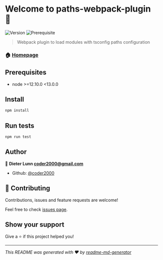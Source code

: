 # Welcome to paths-webpack-plugin 👋
![Version](https://img.shields.io/badge/version-0.0.1-blue.svg?cacheSeconds=2592000)
![Prerequisite](https://img.shields.io/badge/node-%3E%3D12.10.0%20%3C13.0.0-blue.svg)

> Webpack plugin to load modules with tsconfig paths configuration

### 🏠 [Homepage](https://github.com/coder2000/paths-webpack-plugin#readme)

## Prerequisites

- node >=12.10.0 <13.0.0

## Install

```sh
npm install
```

## Run tests

```sh
npm run test
```

## Author

👤 **Dieter Lunn <coder2000@gmail.com>**

* Github: [@coder2000](https://github.com/coder2000)

## 🤝 Contributing

Contributions, issues and feature requests are welcome!

Feel free to check [issues page](https://github.com/coder2000/paths-webpack-plugin/issues).

## Show your support

Give a ⭐️ if this project helped you!


***
_This README was generated with ❤️ by [readme-md-generator](https://github.com/kefranabg/readme-md-generator)_